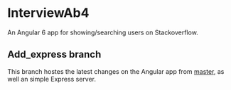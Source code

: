 # InterviewAb4

An Angular 6 app for showing/searching users on Stackoverflow.

## Add_express branch

This branch hostes the latest changes on the Angular app from <a href="https://github.com/damisv/interviewAB4/tree/master/">master</a>, as well an simple Express server.
